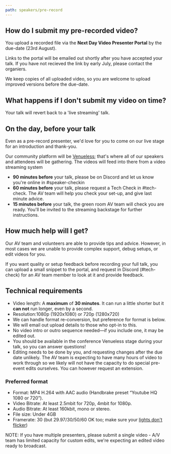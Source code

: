 ```yaml
---
path: speakers/pre-record
---
```


## How do I submit my pre-recorded video?

You upload a recorded file via the **Next Day Video Presenter Portal** by the due-date (23rd August).  

Links to the portal will be emailed out shortly after you have accepted your talk.  If you have not recieved the link by early July, please contact the organiers.

We keep copies of all uploaded video, so you are welcome to upload improved versions before the due-date.


## What happens if I don't submit my video on time?

Your talk will revert back to a 'live streaming' talk.


## On the day, before your talk

Even as a pre-record presenter, we'd love for you to come on our live stage for an introduction and thank-you.

Our community platform will be [Venueless](https://venueless.org); that's where all of our speakers and attendees will be gathering. The videos will feed into there from a video streaming system

- **90 minutes before** your talk, please be on Discord and let us know you're online in #speaker-checkin
- **60 minutes before** your talk, please request a Tech Check in #tech-check.  The AV team will help you check your set-up, and give last minute advice.
- **15 minutes before** your talk, the green room AV team will check you are ready. You'll be invited to the streaming backstage for further instructions.


## How much help will I get?

Our AV team and volunteers are able to provide tips and advice. However, in most cases we are unable to provide complex support, debug setups, or edit videos for you.

If you want quality or setup feedback before recording your full talk, you can upload a small snippet to the portal, and request in Discord (#tech-check) for an AV team member to look at it and provide feedback. 


## Technical requirements

- Video length: A **maximum** of **30 minutes**. It can run a little shorter but it **can not** run longer, even by a second.
- Resolution:1080p (1920x1080) or 720p (1280x720)
- We can handle format re-conversion, but preference for format is below.
- We will email out upload details to those who opt-in to this.
- No video intro or outro sequence needed&mdash;if you include one, it may be edited out.
- You should be available in the conference Venueless stage during your talk, so you can answer questions!
- Editing needs to be done by you, and requesting changes after the due date unlikely. The AV team is expecting to have many hours of video to work through so we likely will not have the capacity to do special pre-event edits ourselves.  You can however request an extension.


### Preferred format

- Format: MP4 H.264 with AAC audio (Handbrake preset “Youtube HQ 1080 or 720”).
- Video Bitrate: At least 2.5mbit for 720p, 4mbit for 1080p.
- Audio Bitrate: At least 160kbit, mono or stereo.
- File size: Under 4GB
- Framerate: 30 (but 29.97/30/50/60 OK too; make sure your [lights don't flicker](http://urbanvideo.ca/avoid-video-flicker))

NOTE: If you have multiple presenters, please submit a single video - A/V team has limited capacity for custom edits, we're expecting an edited video ready to broadcast.
